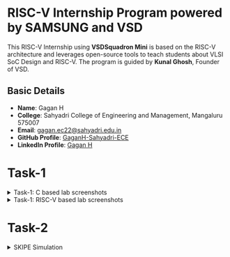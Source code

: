 # RISC-V Internship Program powered by SAMSUNG and VSD

This RISC-V Internship using **VSDSquadron Mini** is based on the RISC-V architecture and leverages open-source tools to teach students about VLSI SoC Design and RISC-V. The program is guided by **Kunal Ghosh**, Founder of VSD.

## Basic Details

- **Name**: Gagan H  
- **College**: Sahyadri College of Engineering and Management, Mangaluru 575007  
- **Email**: [gagan.ec22@sahyadri.edu.in](gagan.ec22@sahyadri.edu.in)  
- **GitHub Profile**: [GaganH-Sahyadri-ECE](https://github.com/GaganH-Sahyadri-ECE)  
- **LinkedIn Profile**: [Gagan H](https://www.linkedin.com/in/gagan-h-ba69a9328?utm_source=share&utm_campaign=share_via&utm_content=profile&utm_medium=android_app)  
# Task-1

<details>
<summary>Task-1: C based lab screenshots</summary>

Here are the screenshots for the C-based lab:

![C-Based Lab Screenshot 1](./TASK-1/c-lab-1.png)  
![C-Based Lab Screenshot 2](./TASK-1/c-lab-2.png)  
![C-Based Lab Screenshot 3](./TASK-1/c-lab-3.png)  

</details>

<details>
<summary>Task-1: RISC-V based lab screenshots</summary>

Here are the screenshots for the RISC-V based lab:

![RISC-V Based Lab Screenshot 1](./TASK-1/riscv-lab-1.png)  
![RISC-V Based Lab Screenshot 2](./TASK-1/riscv-lab-2.png)  
![RISC-V Based Lab Screenshot 3](./TASK-1/riscv-lab-3.png)  

</details>

# Task-2
<details>
<summary>SKIPE Simulation</summary>

Here are the screenshots for the SKIPE Simulation:

![SKIPE Simulation Screenshot 1](./TASK-2/skipe-sim-1.png)  
![SKIPE Simulation Screenshot 2](./TASK-2/skipe-sim-2.png)  

</details>

